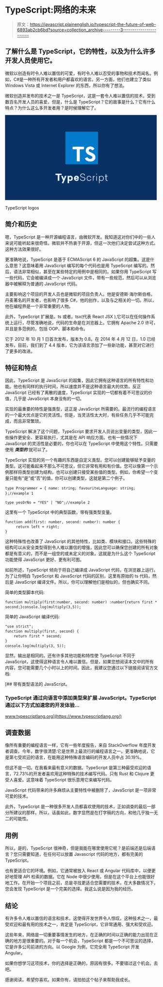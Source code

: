 # TypeScript:网络的未来

> 原文：<https://javascript.plainenglish.io/typescript-the-future-of-web-6893ab2cb6bd?source=collection_archive---------3----------------------->

## 了解什么是 TypeScript，它的特性，以及为什么许多开发人员使用它。

微软以创造有时令人难以置信的可爱，有时令人难以忍受的事物和技术而闻名。例如，C#是一种所有开发者和用户都喜欢的语言。另一方面，他们也建立了类似 Windows Vista 或 Internet Explorer 的东西，所以你有了想法。

微软创造并发布的技术之一是 TypeScript，这是一套令人难以置信的技术，受到数百名开发人员的喜爱。但是，什么是 TypeScript？它的故事是什么？它有什么特点？为什么这么多开发者用？是时候理解它了。

![](img/1c005b2b53dbee77f62d40db8b6fa310.png)

TypeScript logos

## **简介和历史**

嗯，TypeScript 是一种开源编程语言，由微软开发。我知道这对你们中的一些人来说可能听起来很奇怪。微软并不热衷于开源，但这一次他们决定尝试这种方式。这种方法效果很好。

更准确地说，TypeScript 是基于 ECMAScript 6 的 JavaScript 的超集。这是什么意思？这意味着用 JavaScript 编写的每个代码也是用 TypeScript 编写的。然后，语法非常相似，甚至在某些特定的用例中是相同的。如果你用 TypeScript 写一些代码，它会被编译成一个 JavaScript 文件，带有一些规范，然后可以从浏览器中被解释为普通的 JavaScript 代码。

主要影响这个项目的开发人员也是微软的项目负责人。他是安德斯·海尔斯伯格，丹麦著名的开发者，也影响了很多 C#，他的创作，以及与之相关的一切。所以，他在编程界是一个非常重要的人物。

此外，TypeScript 扩展是。ts 或者。tsx(代表 React JSX ),它可以在任何操作系统上运行，尽管准确地说，代码的生命是在浏览器上。它拥有 Apache 2.0 许可，并且是多范例的，包括 OOP、脚本和命令。

它于 2012 年 10 月 1 日首次发布，版本为 0.8。在 2014 年 4 月 12 日，1.0 已经发布，目前，我们到了 4.4 版本，它为该语言添加了一些新功能，甚至对它进行了更多的改进。

## **特征和特点**

因此，TypeScript 是 JavaScript 的超集，因此它拥有这种语言的所有特性和功能。他也有同样的执行时间，所以速度并不是这种语言最大的优势。反正 JavaScript 已经有了离散的速度，TypeScript 实现的一切都有着不可思议的价值，几乎是 JavaScript 本身没有的一切。

实现的最重要的特性是强类型，这正是 JavaScript 所需要的。最流行的编程语言的一个最大优点是它的灵活性。但是，当灵活性太大时，有些任务几乎不可能完成，而且非常繁琐。

TypeScript 解决了这个问题，TypeScript 要求开发人员说出变量的类型，因此一些操作更安全、更容易执行，尤其是在 API 响应方面。也有一些情况下 JavaScript 的灵活性是必要的，你也可以在 TypeScript 中使用这个特性。只需要使用 ***类型的*** 就可以了。

TypeScript 实现的另一个有趣的东西是自定义类型。您可以创建能够赋予变量的类型。这可能看起来不那么不可思议，但它非常有用和有价值。您可以像第一个示例那样将类型创建为结构，也可以创建只接受某些值的类型。例如，你希望一个变量只能有“是”或“否”的值，你可以创建类型，这就是第二个例子。

`type Programmer = {
name: string;
favouriteLanguage: string;
};//example 1`

```
type yesOrNo = "YES" | "NO";//example 2
```

这里有一个 TypeScript 中的典型函数，带有强类型变量。

```
function add(first: number, second: number): number {
     return left + right;
}
```

这种特殊性也改善了 JavaScript 的其他特性，比如类、模块和接口。这些特殊的结构可以从安全类型得到令人难以置信的增强，因此您可以确保您创建的所有对象都是有意义的，而不是一组空的或未定义的对象。这就是为什么这个 TypeScript 功能使得 JavaScript 更好、更有利可图。

如前所述，TypeScript 倾向于将自己编译成 JavaScript 代码，在浏览器上运行。为了让你明白 TypeScript 和 JavaScript 代码的区别，这里有原始的 ts 代码，然后是 JavaScript 编译文件。所以，你可以理解他们是相似的，但也确实不同。

简单的类型脚本代码:

```
function multiply(first:number, second: number) :number{return first * second;}console.log(multiply(3,5));
```

简单的 JavaScript 编译代码:

```
"use strict";
function multiply(first, second) {
    return first * second;
}
console.log(multiply(3, 5));
```

显然，输出是相同的。还有许多其他功能和特性使 TypeScript 不同于 JavaScript，这使得这种语言令人难以置信。但是，如果您想阅读本文中的所有内容，您可能需要几个小时以上的时间。因此，我建议您通过以下链接阅读官方文档:

[](https://www.typescriptlang.org/) [## 带有类型语法的 JavaScript。

### TypeScript 通过向语言中添加类型来扩展 JavaScript。TypeScript 通过以下方式加速您的开发体验…

www.typescriptlang.org](https://www.typescriptlang.org/) 

## **调查数据**

像所有重要的编程语言一样，它有一些年度报告，来自 StackOverflow 年度开发者调查。今年，数字很清楚:它是世界上最流行的编程语言之一。更准确地说，它是第七受欢迎的语言，在能用这种特殊语言编码的开发人员中占 30.19%。

但这不是一切。在我看来最有意义的数据。TypeScript 是第三种最受欢迎的语言，72.73%的开发者喜欢用这种特殊的技术编写代码。只有 Rust 和 Clojure 更受人喜爱。这意味着 TypeScript 很乐意用它来编写代码。

JavaScript 代码带来的许多麻烦从主要特性中被删除了，JavaScript 是一项非常可爱的技术。

此外，TypeScript 是一种很多开发人员都喜欢使用的技术，正如调查的最后一部分所建议的那样。所以，话虽如此，数字显然是在打字稿的方向，和他几乎独一无二的可能性。

## **用例**

所以，是的，TypeScript 很神奇，但是我能在哪里使用它呢？是前端还是后端语言？您只需要知道，在任何可以放置 Javascript 代码的地方，都有完美的 TypeScript。

也有更适合它的环境。例如，它通常被放入 React 或 Angular 代码库中，以便更好地管理 API 检索的数据。它在 Node 中很少使用，但是在这个平台上也能很好地工作。在开始一个项目之前，总是寻找更适合您需要的技术，在大多数情况下，您会发现 TypeScript 是一个完美的选择。我这么说是因为我的经历。

## **结论**

有许多令人难以置信的语言和技术，这使得开发世界令人惊叹。这种技术之一，最受欢迎和最有用的技术之一，肯定是 TypeScript，它非常通用、强大和受欢迎。

这些年来，网络是一切重要事情发生的地方，在正确的时间以正确的能力出现在正确的地方是很重要的。对于每一个机会，TypeScript 都是一个不可思议的选择，它是许多公司前进的方向。以 Google 为例，它完全用 TypeScript 开发 Angular。

如果你想学习这项技术，你的选择是正确的，原因有很多。不要错过这个机会。去吧。

感谢阅读。希望你喜欢。如果你有，请拍拍这个帖子来帮助我成长。